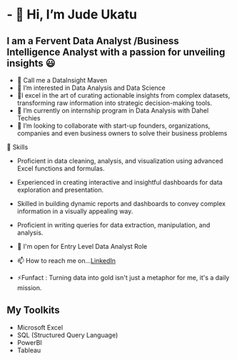 # - 👋 Hi, I’m Jude Ukatu #
 ## I am a Fervent Data Analyst /Business Intelligence Analyst with a passion for unveiling insights 😃 ##
- 🔭 Call me a DataInsight Maven
- 👀 I’m interested in Data Analysis and Data Science
- 🔭I excel in the art of curating actionable insights from complex datasets, transforming raw information into strategic decision-making tools.
- 🌱 I’m currently on internship program in Data Analysis with Dahel Techies
- 💞️ I’m looking to collaborate with start-up founders, organizations, companies and even business owners to solve their business problems
  
🚀 Skills
- Proficient in data cleaning, analysis, and visualization using advanced Excel functions and formulas.
- Experienced in creating interactive and insightful dashboards for data exploration and presentation.
- Skilled in building dynamic reports and dashboards to convey complex information in a visually appealing way.
- Proficient in writing queries for data extraction, manipulation, and analysis.
 
- 👯 I'm open for Entry Level Data Analyst Role
- 📫 How to reach me on...[LinkedIn](https://www.linkedin.com/in/data-analyst-jude-ukatu/)
- ⚡Funfact : Turning data into gold isn't just a metaphor for me, it's a daily mission.

## My Toolkits ##
- Microsoft Excel
- SQL (Structured Query Language)
- PowerBI
- Tableau

<!---
Jubeklinkz/Jubeklinkz is a ✨ special ✨ repository because its `README.md` (this file) appears on your GitHub profile.
You can click the Preview link to take a look at your changes.
--->
